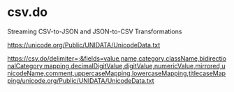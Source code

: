 # csv.do
Streaming CSV-to-JSON and JSON-to-CSV Transformations

<https://unicode.org/Public/UNIDATA/UnicodeData.txt>

<https://csv.do/delimiter=;&fields=value,name,category,className,bidirectionalCategory,mapping,decimalDigitValue,digitValue,numericValue,mirrored,unicodeName,comment,uppercaseMapping,lowercaseMapping,titlecaseMapping/unicode.org/Public/UNIDATA/UnicodeData.txt>

